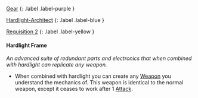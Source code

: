 
[Gear](Game/Gear-List)
{: .label .label-purple }

[Hardlight-Architect](Game/Blocks/Hardlight-Architect)
{: .label .label-blue }

[Requisition 2](Game/Deployment#Requisition)
{: .label .label-yellow }
#### Hardlight Frame
*An advanced suite of redundant parts and electronics that when combined with hardlight can replicate any weapon.*
* When combined with hardlight you can create any [Weapon](Game/Core/Weapons) you understand the mechanics of. This weapon is identical to the normal weapon, except it ceases to work after 1 [Attack](Game/Core/Terminology#Attack).

